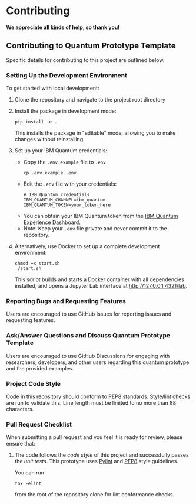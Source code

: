 # Contributing

**We appreciate all kinds of help, so thank you!**

## Contributing to Quantum Prototype Template

Specific details for contributing to this project are outlined below.

### Setting Up the Development Environment

To get started with local development:

1. Clone the repository and navigate to the project root directory
2. Install the package in development mode:
   ```shell
   pip install -e .
   ```
   This installs the package in "editable" mode, allowing you to make changes without reinstalling.

3. Set up your IBM Quantum credentials:
   - Copy the `.env.example` file to `.env`
     ```shell
     cp .env.example .env
     ```
   - Edit the `.env` file with your credentials:
     ```
     # IBM Quantum credentials
     IBM_QUANTUM_CHANNEL=ibm_quantum
     IBM_QUANTUM_TOKEN=your_token_here
     ```
   - You can obtain your IBM Quantum token from the [IBM Quantum Experience Dashboard](https://quantum-computing.ibm.com/).
   - Note: Keep your `.env` file private and never commit it to the repository.

4. Alternatively, use Docker to set up a complete development environment:
   ```shell
   chmod +x start.sh
   ./start.sh
   ```
   This script builds and starts a Docker container with all dependencies installed, and opens a Jupyter Lab interface at http://127.0.0.1:4321/lab.

### Reporting Bugs and Requesting Features

Users are encouraged to use GitHub Issues for reporting issues and requesting features.

### Ask/Answer Questions and Discuss Quantum Prototype Template

Users are encouraged to use GitHub Discussions for engaging with researchers, developers, and other users regarding this quantum prototype and the provided examples.

### Project Code Style

Code in this repository should conform to PEP8 standards. Style/lint checks are run to validate this. Line length must be limited to no more than 88 characters.

### Pull Request Checklist

When submitting a pull request and you feel it is ready for review,
please ensure that:

1. The code follows the _code style_ of this project and successfully
   passes the _unit tests_. This prototype uses [Pylint](https://www.pylint.org) and
   [PEP8](https://www.python.org/dev/peps/pep-0008) style guidelines.

   You can run
   ```shell script
   tox -elint
   ```
   from the root of the repository clone for lint conformance checks.
